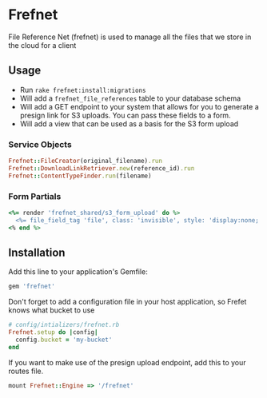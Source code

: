 # Frefnet
File Reference Net (frefnet) is used to manage all the files that we store in the cloud for a client

## Usage

* Run `rake frefnet:install:migrations`
* Will add a `frefnet_file_references` table to your database schema
* Will add a GET endpoint to your system that allows for you to generate a presign link for S3 uploads. You can pass these fields to a form.
* Will add a view that can be used as a basis for the S3 form upload

### Service Objects

```ruby
Frefnet::FileCreator(original_filename).run
Frefnet::DownloadLinkRetriever.new(reference_id).run
Frefnet::ContentTypeFinder.run(filename)
```

### Form Partials

```ruby
<%= render 'frefnet_shared/s3_form_upload' do %>
  <%= file_field_tag 'file', class: 'invisible', style: 'display:none;' %>
<% end %>
```

## Installation
Add this line to your application's Gemfile:

```ruby
gem 'frefnet'
```
Don't forget to add a configuration file in your host application, so Frefet knows what bucket to use

```ruby
# config/intializers/frefnet.rb
Frefnet.setup do |config|
  config.bucket = 'my-bucket'
end
```
If you want to make use of the presign upload endpoint, add this to your routes file.

```ruby
mount Frefnet::Engine => '/frefnet'
```
